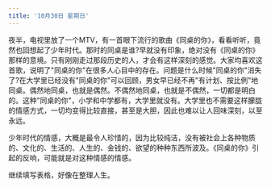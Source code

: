 ```yaml
---
title: '10月30日 星期日'
---
```


夜半，电视里放了一个MTV，有一首眼下流行的歌曲《同桌的你》，看看听听，竟然也回想起了少年时代。那时的同桌是谁?早就没有印象，绝对没有《同桌的你》那样的意境。只有刚刚走过那段历史的人，才会有这样深刻的感觉。大家均喜欢这首歌，说明了"同桌的你"在很多人心目中的存在。问题是什么时候"同桌的你"消失了?在大学里已经没有"同桌的你"可以回顾，男女早已经不再"有计划、按比例"地同桌。偶然地同桌，也就是偶然。不偶然地同桌，也就是不偶然，一切都是明白的。这种"同桌的你"，小学和中学都有，大学里就没有。大学里也不需要这样朦胧的情感方式，一切均变得比较直接，甚至是大胆，因此也难以让人回味深刻，以至永远。

少年时代的情感，大概是最令人珍惜的，因为比较纯洁，没有被社会上各种物质的、文化的、生活的、人生的、金钱的、欲望的种种东西所波及。《同桌的你》引起的反响，可能就是对这种情感的情感。

继续填写表格，好像在整理人生。

